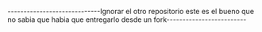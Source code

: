 -----------------------------Ignorar el otro repositorio este es el bueno que no sabia que habia que entregarlo desde un fork-------------------------
